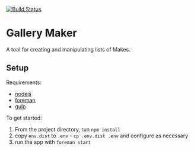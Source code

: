 [![Build Status](https://travis-ci.org/mozilla/Gallery-Maker.png)](https://travis-ci.org/mozilla/Gallery-Maker)


Gallery Maker
=============

A tool for creating and manipulating lists of Makes.

## Setup

Requirements:
* [nodejs](http://nodejs.org/)
* [foreman](http://ddollar.github.io/foreman/)
* [gulp](http://gulpjs.com/)

To get started:

1. From the project directory, run `npm install`
2. copy `env.dist` to `.env` - `cp .env.dist .env` and configure as necessary
3. run the app with `foreman start`
